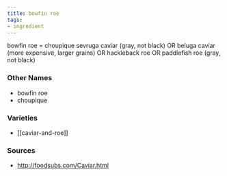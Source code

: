 ```yaml
---
title: bowfin roe
tags:
- ingredient
---
```

bowfin roe = choupique sevruga caviar (gray, not black) OR beluga caviar (more expensive, larger grains) OR hackleback roe OR paddlefish roe (gray, not black)

### Other Names

* bowfin roe
* choupique

### Varieties

* [[caviar-and-roe]]

### Sources
* http://foodsubs.com/Caviar.html
